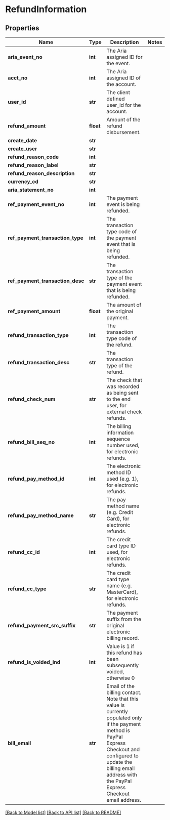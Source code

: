 # RefundInformation

## Properties
Name | Type | Description | Notes
------------ | ------------- | ------------- | -------------
**aria_event_no** | **int** | The Aria assigned ID for the event. | 
**acct_no** | **int** | The Aria assigned ID of the account. | 
**user_id** | **str** | The client defined user_id for the account. | 
**refund_amount** | **float** | Amount of the refund disbursement. | 
**create_date** | **str** |  | 
**create_user** | **str** |  | 
**refund_reason_code** | **int** |  | 
**refund_reason_label** | **str** |  | 
**refund_reason_description** | **str** |  | 
**currency_cd** | **str** |  | 
**aria_statement_no** | **int** |  | 
**ref_payment_event_no** | **int** | The payment event is being refunded. | 
**ref_payment_transaction_type** | **int** | The transaction type code of the payment event that is being refunded.  | 
**ref_payment_transaction_desc** | **str** | The transaction type of the payment event that is being refunded.  | 
**ref_payment_amount** | **float** | The amount of the original payment. | 
**refund_transaction_type** | **int** | The transaction type code of the refund. | 
**refund_transaction_desc** | **str** | The transaction type of the refund. | 
**refund_check_num** | **str** | The check that was recorded as being sent to the end user, for external check refunds.  | 
**refund_bill_seq_no** | **int** | The billing information sequence number used, for electronic refunds.  | 
**refund_pay_method_id** | **int** | The electronic method ID used (e.g. 1), for electronic refunds.  | 
**refund_pay_method_name** | **str** | The pay method name (e.g. Credit Card), for electronic refunds.  | 
**refund_cc_id** | **int** | The credit card type ID used, for electronic refunds. | 
**refund_cc_type** | **str** | The credit card type name (e.g. MasterCard), for electronic refunds.  | 
**refund_payment_src_suffix** | **str** | The payment suffix from the original electronic billing record.  | 
**refund_is_voided_ind** | **int** | Value is 1 if this refund has been subsequently voided, otherwise 0  | 
**bill_email** | **str** | Email of the billing contact.  Note that this value is currently populated only if the payment method is PayPal Express Checkout and configured to update the billing email address with the PayPal Express Checkout email address.  | 

[[Back to Model list]](../README.md#documentation-for-models) [[Back to API list]](../README.md#documentation-for-api-endpoints) [[Back to README]](../README.md)


